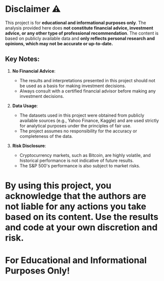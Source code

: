 # Disclaimer ⚠️

This project is for **educational and informational purposes only**. The analysis provided here does **not constitute financial advice, investment advice, or any other type of professional recommendation**. The content is based on publicly available data and **only reflects personal research and opinions, which may not be accurate or up-to-date.**

## Key Notes:
1. **No Financial Advice**:
   - The results and interpretations presented in this project should not be used as a basis for making investment decisions.
   - Always consult with a certified financial advisor before making any investment decisions.

2. **Data Usage**:
   - The datasets used in this project were obtained from publicly available sources (e.g., Yahoo Finance, Kaggle) and are used strictly for analytical purposes under the principles of fair use.
   - The project assumes no responsibility for the accuracy or completeness of the data.

3. **Risk Disclosure**:
   - Cryptocurrency markets, such as Bitcoin, are highly volatile, and historical performance is not indicative of future results.
   - The S&P 500's performance is also subject to market risks.

# By using this project, you acknowledge that the authors are not liable for any actions you take based on its content. Use the results and code at your own discretion and risk.

# For Educational and Informational Purposes Only!